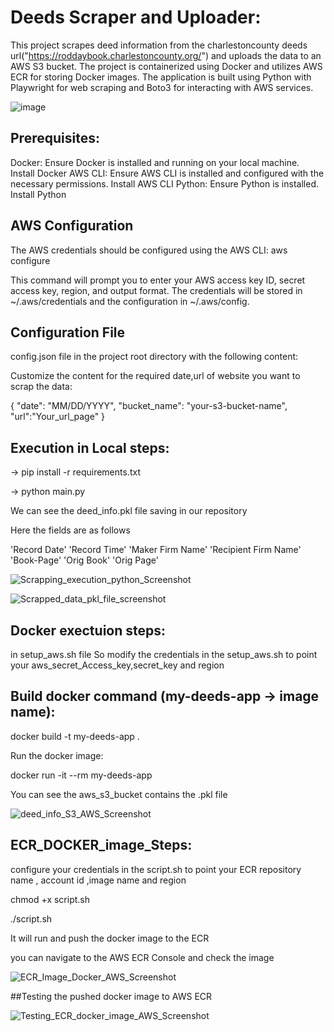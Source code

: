 # Deeds Scraper and Uploader:

This project scrapes deed information from the charlestoncounty deeds url("https://roddaybook.charlestoncounty.org/") and uploads the data to an AWS S3 bucket. The project is containerized using Docker and utilizes AWS ECR for storing Docker images. The application is built using Python with Playwright for web scraping and Boto3 for interacting with AWS services.

![image](https://github.com/user-attachments/assets/a10a1f19-7875-47e3-bb7f-2534bffe2d91)



## Prerequisites:
Docker: Ensure Docker is installed and running on your local machine. Install Docker
AWS CLI: Ensure AWS CLI is installed and configured with the necessary permissions. Install AWS CLI
Python: Ensure Python is installed. Install Python


## AWS Configuration

The AWS credentials should be configured using the AWS CLI:
aws configure

This command will prompt you to enter your AWS access key ID, secret access key, region, and output format. The credentials will be stored in ~/.aws/credentials and the configuration in ~/.aws/config.

## Configuration File
config.json file in the project root directory with the following content:

Customize the content for the required date,url of website you want to scrap the data:

{
  "date": "MM/DD/YYYY",
  "bucket_name": "your-s3-bucket-name",
  "url":"Your_url_page"
}


## Execution in Local steps:

-> pip install -r requirements.txt

-> python main.py

We can see the deed_info.pkl file saving in our repository

Here the fields are as follows 

'Record Date'
'Record Time'
'Maker Firm Name'
'Recipient Firm Name'
'Book-Page'
'Orig Book'
'Orig Page'

![Scrapping_execution_python_Screenshot](https://github.com/user-attachments/assets/ec24ea29-3885-471d-a6ce-3f19a7284467)

![Scrapped_data_pkl_file_screenshot](https://github.com/user-attachments/assets/0677a6d5-f2ae-4a87-b607-d0d69d91bded)


## Docker exectuion steps:

in setup_aws.sh file
So modify the credentials in the setup_aws.sh to point your aws_secret_Access_key,secret_key and region

## Build docker command (my-deeds-app -> image name):

docker build -t my-deeds-app .

Run the docker image:

docker run -it --rm my-deeds-app

You can see the aws_s3_bucket contains the .pkl file

![deed_info_S3_AWS_Screenshot](https://github.com/user-attachments/assets/6637c1e9-c404-4c6c-a385-f48f94a47822)


## ECR_DOCKER_image_Steps:

configure your credentials in the script.sh to point your ECR  repository name , account id ,image name and region

chmod +x script.sh

./script.sh

It will run and push the docker image to the ECR 

you can navigate to the AWS ECR Console and check the image

![ECR_Image_Docker_AWS_Screenshot](https://github.com/user-attachments/assets/db46e0de-abb9-477b-9724-c4ab6afd03e0)


##Testing the pushed docker image to AWS ECR

![Testing_ECR_docker_image_AWS_Screenshot](https://github.com/user-attachments/assets/a05dba8d-8928-4d64-abba-43333c8d92ac)








